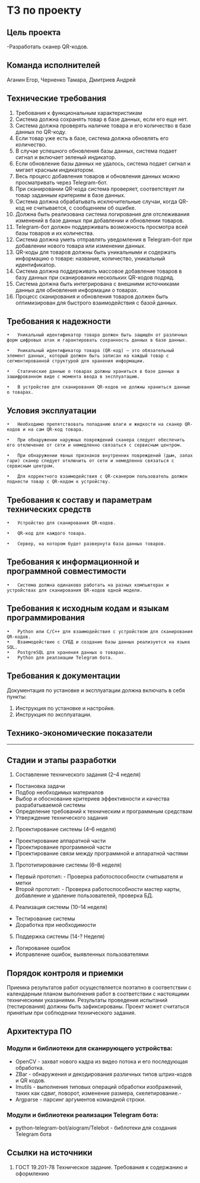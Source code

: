 # ТЗ по проекту

## Цель проекта
-Разработать сканер QR-кодов.
## Команда исполнителей
Аганин Егор,
Черненко Тамара,
Дмитриев Андрей
## Технические требования

1. Требования к функциональным характеристикам
1. Система должна сохранять товар в базе данных, если его еще нет.
2. Система должна проверять наличие товара и его количество в базе данных по QR-коду.
3. Если товар уже есть в базе, система должна обновлять его количество.
4. В случае успешного обновления базы данных, система подает сигнал и включает зеленый индикатор.
5. Если обновление базы данных не удалось, система подает сигнал и мигает красным индикатором.
6. Весь процесс добавления товаров и обновления данных можно просматривать через Telegram-бот.
7. При сканировании QR-кода система проверяет, соответствует ли товар заданным критериям в базе данных.
8. Система должна обрабатывать исключительные случаи, когда QR-код не считывается, с сообщением об ошибке.
9. Должна быть реализована система логирования для отслеживания изменений в базе данных при добавлении и обновлении товаров.
10. Telegram-бот должен поддерживать возможность просмотра всей базы товаров и их количества.
11. Система должна уметь отправлять уведомления в Telegram-бот при добавлении нового товара или изменении данных.
12. QR-коды для товаров должны быть уникальными и содержать информацию о товаре: название, количество, уникальный идентификатор.
13. Система должна поддерживать массовое добавление товаров в базу данных при сканировании нескольких QR-кодов подряд.
14. Система должна быть интегрирована с внешними источниками данных для обновления информации о товарах.
15. Процесс сканирования и обновления товаров должен быть оптимизирован для быстрого взаимодействия с базой данных.

## Требования к надежности

	•	Уникальный идентификатор товара должен быть защищён от различных форм цифровых атак и гарантировать сохранность данных в базе данных.

	•	Уникальный идентификатор товара (QR-код) — это обязательный элемент данных, который должен быть записан на каждый товар с сегментированной структурой для хранения информации.

	•	Статические данные о товарах должны храниться в базе данных в зашифрованном виде с момента ввода в эксплуатацию.

	•	В устройстве для сканирования QR-кодов не должны храниться данные о товарах.

## Условия эксплуатации

	•	Необходимо препятствовать попаданию влаги и жидкости на сканер QR-кодов и на сам QR-код товара.

	•	При обнаружении наружных повреждений сканера следует обеспечить его отключение от сети и немедленно связаться с сервисным центром.

	•	При обнаружении явных признаков внутренних повреждений (дым, запах гари) сканер следует отключить от сети и немедленно связаться с сервисным центром.

	•	Для корректного взаимодействия с QR-сканером пользователь должен поднести товар с QR-кодом к устройству.
	
## Требования к составу и параметрам технических средств
	•	Устройство для сканирования QR-кодов.

	•	QR-код для каждого товара.

	•	Сервер, на котором будет развернута база данных товаров.
	
## Требования к информационной и программной совместимости

	•	Система должна одинаково работать на разных компьютерах и устройствах для сканирования QR-кодов одной модели.

## Требования к исходным кодам и языкам программирования

	•	Python или C/C++ для взаимодействия с устройством для сканирования QR-кодов.
	•	Взаимодействие с СУБД и создание базы данных реализуется на языке SQL.
	•	PostgreSQL для хранения данных о товарах.
	•	Python для реалзиации Telegram бота.

## Требования к документации

Документация по установке и эксплуатации должна включать в себя пункты:
1.	Инструкция по установке и настройке.
2.	Инструкция по эксплуатации.

## Технико-экономические показатели

---

## Cтадии и этапы разработки

1. Составление технического задания (2–4 неделя)
- Постановка задачи 
- Подбор необходимых материалов
- Выбор и обоснование критериев эффективности и качества разрабатываемой системы 
- Определение требований к техническим и программным средствам
- Утверждение технического задания

2. Проектирование системы (4–6 неделя)
- Проектирование аппаратной части
- Проектирование программной части
- Проектирование связи между программной и аппаратной частями

3. Прототипирование системы (6–8 неделя)
- Первый прототип: - Проверка работоспособности считывателя и метки
- Второй прототип: - Проверка работоспособности мастер карты, добавление и удаление пользователей, проверка БД.

4. Реализация системы (10–14 неделя)
- Тестирование системы
- Доработка при необходимости

5. Поддержка системы (14-? Неделя)
- Логирование ошибок 
- Исправление ошибок, выявленных пользователями
## Порядок контроля и приемки

Приемка результатов работ осуществляется поэтапно в соответствии с календарным планом выполнения работ в соответствии с настоящими техническими указаниями. Результаты проведения испытаний (тестирования) должны быть зафиксированы. Проект может считаться принятым при соблюдении технического задания.

## Архитектура ПО
### Модули и библиотеки для сканирующего устройства:

- OpenCV - захват нового кадра из видео потока и его последующая обработка.
- ZBar - обнаружения и декодирования различных типов штрих-кодов и QR кодов.
- Imutils - выполнения типовых операций обработки изображений, таких как сдвиг, поворот, изменение размера, скелетирование.- 
- Argparse - парсинг аргументов командной строки.

### Модули и библиотеки реализации Telegram бота:

- python-telegram-bot/aiogram/Telebot - библотеки для создания Telegram бота

## Ссылки на источники

1. ГОСТ 19.201-78 Техническое задание. Требования к содержанию и оформлению


